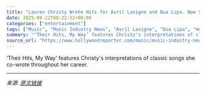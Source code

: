 ```yaml
---
title: "Lauren Christy Wrote Hits for Avril Lavigne and Dua Lipa. Now She Warns of a “National Funeral for Songwriters If Things Don’t Change”"
date: 2025-08-22T00:22:52+08:00
categories: ["entertainment"]
tags: ["Music", "Music Industry News", "Avril Lavigne", "Dua Lipa", "music"]
summary: "‘Their Hits, My Way’ features Christy's interpretations of classic songs she co-wrote throughout her career."
source_url: "https://www.hollywoodreporter.com/music/music-industry-news/lauren-christy-songwriter-avril-lavigne-dua-lipa-interivew-1236350675/"
---
```


‘Their Hits, My Way’ features Christy's interpretations of classic songs she co-wrote throughout her career.

---

*来源: [原文链接](https://www.hollywoodreporter.com/music/music-industry-news/lauren-christy-songwriter-avril-lavigne-dua-lipa-interivew-1236350675/)*
